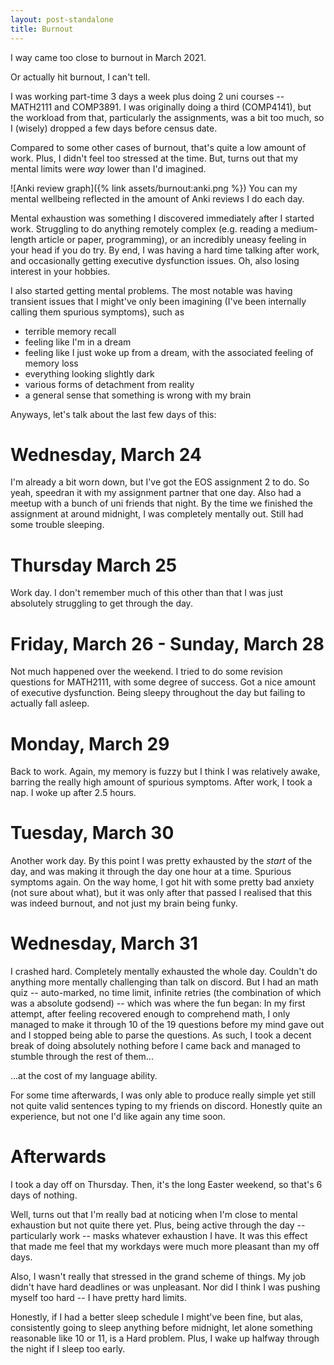 ```yaml
---
layout: post-standalone
title: Burnout
---
```


I way came too close to burnout in March 2021.

Or actually hit burnout, I can't tell.

I was working part-time 3 days a week plus doing 2 uni courses -- MATH2111 and COMP3891. I was originally doing a third (COMP4141), but the workload from that, particularly the assignments, was a bit too much, so I (wisely) dropped a few days before census date.

Compared to some other cases of burnout, that's quite a low amount of work. Plus, I didn't feel too stressed at the time. But, turns out that my mental limits were *way* lower than I'd imagined.

![Anki review graph]({% link assets/burnout:anki.png %})
You can my mental wellbeing reflected in the amount of Anki reviews I do each day.

Mental exhaustion was something I discovered immediately after I started work. Struggling to do anything remotely complex (e.g. reading a medium-length article or paper, programming), or an incredibly uneasy feeling in your head if you do try. By end, I was having a hard time talking after work, and occasionally getting executive dysfunction issues. Oh, also losing interest in your hobbies.

I also started getting mental problems. The most notable was having transient issues that I might've only been imagining (I've been internally calling them spurious symptoms), such as

- terrible memory recall
- feeling like I'm in a dream
- feeling like I just woke up from a dream, with the associated feeling of memory loss
- everything looking slightly dark
- various forms of detachment from reality
- a general sense that something is wrong with my brain

Anyways, let's talk about the last few days of this:

# Wednesday, March 24

I'm already a bit worn down, but I've got the EOS assignment 2 to do. So yeah, speedran it with my assignment partner that one day. Also had a meetup with a bunch of uni friends that night. By the time we finished the assignment at around midnight, I was completely mentally out. Still had some trouble sleeping.

# Thursday March 25

Work day. I don't remember much of this other than that I was just absolutely struggling to get through the day.

# Friday, March 26 - Sunday, March 28

Not much happened over the weekend. I tried to do some revision questions for MATH2111, with some degree of success. Got a nice amount of executive dysfunction. Being sleepy throughout the day but failing to actually fall asleep.

# Monday, March 29

Back to work. Again, my memory is fuzzy but I think I was relatively awake, barring the really high amount of spurious symptoms. After work, I took a nap. I woke up after 2.5 hours.

# Tuesday, March 30

Another work day. By this point I was pretty exhausted by the *start* of the day, and was making it through the day one hour at a time. Spurious symptoms again. On the way home, I got hit with some pretty bad anxiety (not sure about what), but it was only after that passed I realised that this was indeed burnout, and not just my brain being funky.

# Wednesday, March 31

I crashed hard. Completely mentally exhausted the whole day. Couldn't do anything more mentally challenging than talk on discord. But I had an math quiz -- auto-marked, no time limit, infinite retries (the combination of which was a absolute godsend) -- which was where the fun began: In my first attempt, after feeling recovered enough to comprehend math, I only managed to make it through 10 of the 19 questions before my mind gave out and I stopped being able to parse the questions. As such, I took a decent break of doing absolutely nothing before I came back and managed to stumble through the rest of them...

...at the cost of my language ability.

For some time afterwards, I was only able to produce really simple yet still not quite valid sentences typing to my friends on discord. Honestly quite an experience, but not one I'd like again any time soon.

# Afterwards

I took a day off on Thursday. Then, it's the long Easter weekend, so that's 6 days of nothing.

Well, turns out that I'm really bad at noticing when I'm close to mental exhaustion but not quite there yet. Plus, being active through the day -- particularly work -- masks whatever exhaustion I have. It was this effect that made me feel that my workdays were much more pleasant than my off days.

Also, I wasn't really that stressed in the grand scheme of things. My job didn't have hard deadlines or was unpleasant. Nor did I think I was pushing myself too hard -- I have pretty hard limits.

Honestly, if I had a better sleep schedule I might've been fine, but alas, consistently going to sleep anything before midnight, let alone something reasonable like 10 or 11, is a Hard problem. Plus, I wake up halfway through the night if I sleep too early.
